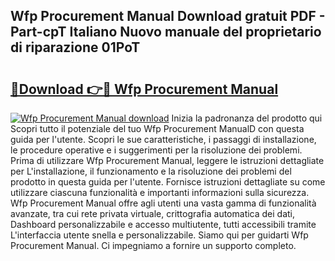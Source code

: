 ## Wfp Procurement Manual Download gratuit PDF - Part-cpT Italiano Nuovo manuale del proprietario di riparazione 01PoT

# <h2><a href="http://dff1nt.blite.top/?on=Wfp+Procurement+Manual">🔗Download 👉🔴 Wfp Procurement Manual</a></h2>

[![Wfp Procurement Manual download](https://i.imgur.com/lujVjoI.png)](http://dff1nt.blite.top/?on=Wfp+Procurement+Manual)
Inizia la padronanza del prodotto qui Scopri tutto il potenziale del tuo Wfp Procurement ManualD con questa guida per l'utente. Scopri le sue caratteristiche, i passaggi di installazione, le procedure operative e i suggerimenti per la risoluzione dei problemi. Prima di utilizzare Wfp Procurement Manual, leggere le istruzioni dettagliate per L'installazione, il funzionamento e la risoluzione dei problemi del prodotto in questa guida per l'utente. Fornisce istruzioni dettagliate su come utilizzare ciascuna funzionalità e importanti informazioni sulla sicurezza. Wfp Procurement Manual offre agli utenti una vasta gamma di funzionalità avanzate, tra cui rete privata virtuale, crittografia automatica dei dati, Dashboard personalizzabile e accesso multiutente, tutti accessibili tramite L'interfaccia utente snella e personalizzabile. Siamo qui per guidarti Wfp Procurement Manual. Ci impegniamo a fornire un supporto completo.
